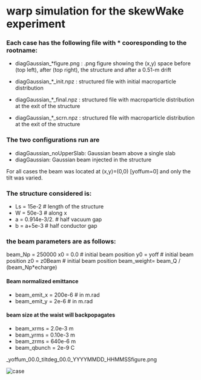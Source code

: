 # warp simulation for the skewWake experiment


### Each case has the following file with * cooresponding to the rootname: 

- diagGaussian_*figure.png  :  .png figure showing the (x,y) space 
                              before (top left), after (top right), 
			      the structure and after a 0.51-m drift
			      
- diagGaussian_*_init.npz      :  structured file with initial macroparticle 
                              distribution			      

- diagGaussian_*_final.npz      : structured file with macroparticle 
                              distribution at the exit of the structure
			      
- diagGaussian_*_scrn.npz      : structured file with macroparticle 
                              distribution at the exit of the structure
			      
	     		      
### The two configurations run are

- diagGaussian_noUpperSlab: Gaussian beam above a single slab
- diagGaussian: Gaussian beam injected in the structure

For all cases the beam was located at (x,y)=(0,0) [yoffum=0] and only the tilt was varied. 

### The structure considered is:
- Ls  =  15e-2     # length of the structure
- W   =  50e-3     # along x
- a   =  0.914e-3/2.    # half vacuum gap
- b   =  a+5e-3    # half conductor gap 


### the beam parameters are as follows:

beam_Np    = 250000
x0         = 0.0  # initial beam position 
y0         = yoff  # initial beam position 
z0         = z0Beam # initial beam position 
beam_weight= beam_Q / (beam_Np*echarge)


#### Beam normalized emittance
- beam_emit_x = 200e-6  # in m.rad
- beam_emit_y = 2e-6    # in m.rad

#### beam size at the waist will backpopagates
- beam_xrms   = 2.0e-3 m 
- beam_yrms   = 0.10e-3 m 
- beam_zrms   = 640e-6 m 
- beam_qbunch = 2e-9 C

_yoffum_00.0_tiltdeg_00.0_YYYYMMDD_HHMMSSfigure.png


![case](/assets/diagGaussian_noUpperSlab_yoffum_00.0_tiltdeg_00.0_20210904_160729figure.png)
